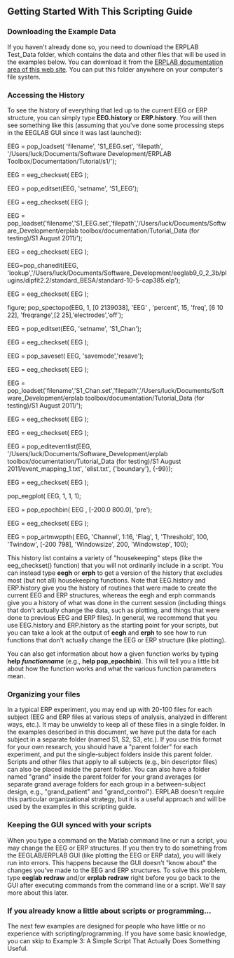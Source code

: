 ## Getting Started With This Scripting Guide
### Downloading the Example Data
If you haven't already done so, you need to download the ERPLAB Test_Data folder, which contains the data and other files that will be used in the examples below. You can download it from the [ERPLAB documentation area of this web site](https://github.com/lucklab/erplab/wiki).  You can put this folder anywhere on your computer's file system. 

### Accessing the History
To see the history of everything that led up to the current EEG or ERP structure, you can simply type **EEG.history** or **ERP.history**.  You will then see something like this (assuming that you've done some processing steps in the EEGLAB GUI since it was last launched):

EEG = pop_loadset( 'filename', 'S1_EEG.set', 'filepath', '/Users/luck/Documents/Software Development/ERPLAB Toolbox/Documentation/Tutorial/s1/');

EEG = eeg_checkset( EEG );

EEG = pop_editset(EEG, 'setname',  'S1_EEG');

EEG = eeg_checkset( EEG );

EEG = pop_loadset('filename','S1_EEG.set','filepath','/Users/luck/Documents/Software_Development/erplab toolbox/documentation/Tutorial_Data (for testing)/S1 August 2011/');

EEG = eeg_checkset( EEG );

EEG=pop_chanedit(EEG, 'lookup','/Users/luck/Documents/Software_Development/eeglab9_0_2_3b/plugins/dipfit2.2/standard_BESA/standard-10-5-cap385.elp');

EEG = eeg_checkset( EEG );

figure; pop_spectopo(EEG, 1, [0  2139038], 'EEG' , 'percent', 15, 'freq', [6 10 22], 'freqrange',[2 25],'electrodes','off');

EEG = pop_editset(EEG, 'setname', 'S1_Chan');

EEG = eeg_checkset( EEG );

EEG = pop_saveset( EEG, 'savemode','resave');

EEG = eeg_checkset( EEG );

EEG = pop_loadset('filename','S1_Chan.set','filepath','/Users/luck/Documents/Software_Development/erplab toolbox/documentation/Tutorial_Data (for testing)/S1 August 2011/');

EEG = eeg_checkset( EEG );

EEG = eeg_checkset( EEG );

EEG = pop_editeventlist(EEG, '/Users/luck/Documents/Software_Development/erplab toolbox/documentation/Tutorial_Data (for testing)/S1 August 2011/event_mapping_1.txt', 'elist.txt', {'boundary'}, {-99});

EEG = eeg_checkset( EEG );

pop_eegplot( EEG, 1, 1, 1);

EEG = pop_epochbin( EEG , [-200.0  800.0],  'pre');

EEG = eeg_checkset( EEG );

EEG = pop_artmwppth( EEG, 'Channel', 1:16, 'Flag', 1, 'Threshold', 100, 'Twindow', [-200 798], 'Windowsize', 200, 'Windowstep', 100);

 

This history list contains a variety of "housekeeping" steps (like the eeg_checkset() function) that you will not ordinarily include in a script.  You can instead type **eegh** or **erph** to get a version of the history that excludes most (but not all) housekeeping functions.  Note that EEG.history and ERP.history give you the history of routines that were made to create the current EEG and ERP structures, whereas the eegh and erph commands give you a history of what was done in the current session (including things that don't actually change the data, such as plotting, and things that were done to previous EEG and ERP files). In general, we recommend that you use EEG.history and ERP.history as the starting point for your scripts, but you can take a look at the output of **eegh** and **erph** to see how to run functions that don't actually change the EEG or ERP structure (like plotting).

You can also get information about how a given function works by typing **help _functionname_** (e.g., **help pop_epochbin**). This will tell you a little bit about how the function works and what the various function parameters mean.

### Organizing your files
In a typical ERP experiment, you may end up with 20-100 files for each subject (EEG and ERP files at various steps of analysis, analyzed in different ways, etc.).  It may be unwieldy to keep all of these files in a single folder.  In the examples described in this document, we have put the data for each subject in a separate folder (named S1, S2, S3, etc.).  If you use this format for your own research, you should have a "parent folder" for each experiment, and put the single-subject folders inside this parent folder.  Scripts and other files that apply to all subjects (e.g., bin descriptor files) can also be placed inside the parent folder.  You can also have a folder named "grand" inside the parent folder for your grand averages (or separate grand average folders for each group in a between-subject design, e.g., "grand_patient" and "grand_control"). ERPLAB doesn't require this particular organizational strategy, but it is a useful approach and will be used by the examples in this scripting guide.

### Keeping the GUI synced with your scripts
When you type a command on the Matlab command line or run a script, you may change the EEG or ERP structures.  If you then try to do something from the EEGLAB/ERPLAB GUI (like plotting the EEG or ERP data), you will likely run into errors.  This happens because the GUI doesn't "know about" the changes you've made to the EEG and ERP structures.  To solve this problem, type **eeglab redraw** and/or **erplab redraw** right before you go back to the GUI after executing commands from the command line or a script. We'll say more about this later.

### If you already know a little about scripts or programming…
The next few examples are designed for people who have little or no experience with scripting/programming.  If you have some basic knowledge, you can skip to Example 3: A Simple Script That Actually Does Something Useful.